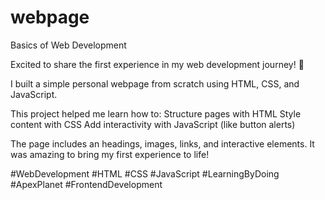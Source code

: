 # webpage
 Basics of Web Development

 Excited to share the first experience in my web development journey! 🚀

I built a simple personal webpage from scratch using HTML, CSS, and JavaScript. 

This project helped me learn how to:
Structure pages with HTML
Style content with CSS
Add interactivity with JavaScript (like button alerts)

The page includes an headings, images, links, and interactive elements. It was amazing to bring my first experience to life!

#WebDevelopment #HTML #CSS #JavaScript #LearningByDoing
#ApexPlanet #FrontendDevelopment
